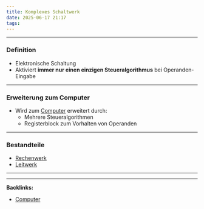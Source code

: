 ```yaml
---
title: Komplexes Schaltwerk
date: 2025-06-17 21:17
tags: 
---
```


----

### Definition
- Elektronische Schaltung
- Aktiviert **immer nur einen einzigen Steueralgorithmus** bei Operanden-Eingabe

---

### Erweiterung zum Computer
- Wird zum [Computer](computer) erweitert durch:
  - Mehrere Steueralgorithmen 
  - Registerblock zum Vorhalten von Operanden

---

### Bestandteile
- [Rechenwerk](rechenwerk)
- [Leitwerk](leitwerk)





----

----
**Backlinks:**
- [Computer](/computer)
